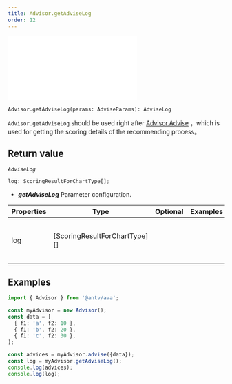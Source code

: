 ```yaml
---
title: Advisor.getAdviseLog
order: 12
---
```


<embed src='@/docs/common/style.md'></embed>

```sign
Advisor.getAdviseLog(params: AdviseParams): AdviseLog
```

`Advisor.getAdviseLog` should be used right after [Advisor.Advise](./Advisor-Advise) ，which is used for getting the scoring details of the recommending process。


## Return value

_`AdviseLog`_

```ts
log: ScoringResultForChartType[];
```

* _**getAdviseLog**_ Parameter configuration.

| Properties | Type                                                                             | Optional | Examples | Description                                         |
| ---------- | -------------------------------------------------------------------------------- | :------: | -------- | --------------------------------------------------- |
| log        | [ScoringResultForChartType][] |          |          | Summary scoring records for all chart types.        |

## Examples

```ts
import { Advisor } from '@antv/ava';

const myAdvisor = new Advisor();
const data = [
  { f1: 'a', f2: 10 },
  { f1: 'b', f2: 20 },
  { f1: 'c', f2: 30 },
];

const advices = myAdvisor.advise({data});
const log = myAdvisor.getAdviseLog();
console.log(advices);
console.log(log);
```
